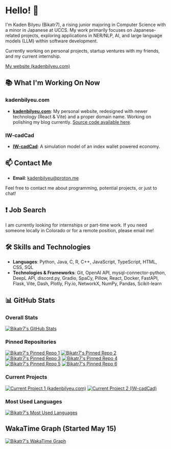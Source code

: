 # Hello! 👋

I'm Kaden Bilyeu (Bikatr7), a rising junior majoring in Computer Science with a minor in Japanese at UCCS. My work primarily focuses on Japanese-related projects, exploring applications in NER/NLP, AI, and large language models (LLM) within software development.

Currently working on personal projects, startup ventures with my friends, and my current internship.

[My website (kadenbilyeu.com)](https://kadenbilyeu.com)

<!-- ![Profile Views](https://komarev.com/ghpvc/?username=Bikatr7&style=flat-square) -->

## 📚 What I'm Working On Now

### **kadenbilyeu.com**
- **[kadenbilyeu.com](https://kadenbilyeu.com)**: My personal website, redesigned with newer technology (React & Vite) and a proper domain name. Working on polishing my blog currently. [Source code available here](https://github.com/Bikatr7/kadenbilyeu.com).

### **IW-cadCad**
- **[IW-cadCad](https://github.com/index-wallet/IW-cadCAD)**: A simulation model of an index wallet powered economy.

## 📫 Contact Me

- **Email**: [kadenbilyeu@proton.me](mailto:kadenbilyeu@proton.me)

Feel free to contact me about programming, potential projects, or just to chat!

## ❗ Job Search

I am currently looking for internships or part-time work. If you need someone locally in Colorado or for a remote position, please email me!

## 🛠️ Skills and Technologies

- **Languages**: Python, Java, C, R, C++, JavaScript, TypeScript, HTML, CSS, SQL
- **Technologies & Frameworks**: Git, OpenAI API, mysql-connector-python, DeepL API, discord.py, Gradio, SpaCy, Pillow, React, Docker, FastAPI, Flask, Vite, Dash, Plotly, Fly.io, NetworkX, NumPy, Pandas, Scikit-learn

## 📊 GitHub Stats

### Overall Stats

[![Bikatr7's GitHub Stats](https://github-readme-stats.vercel.app/api?username=bikatr7&show_icons=true&theme=highcontrast)](https://github.com/bikatr7)

### Pinned Repositories

[![Bikatr7's Pinned Repo 1](https://github-readme-stats.vercel.app/api/pin/?username=bikatr7&repo=kudasai&show_owner=True&theme=highcontrast)](https://github.com/Bikatr7/Kudasai)
[![Bikatr7's Pinned Repo 2](https://github-readme-stats.vercel.app/api/pin/?username=bikatr7&repo=easytl&show_owner=True&theme=highcontrast)](https://github.com/Bikatr7/EasyTL)
[![Bikatr7's Pinned Repo 3](https://github-readme-stats.vercel.app/api/pin/?username=bikatr7&repo=kairyou&show_owner=True&theme=highcontrast)](https://github.com/Bikatr7/Kairyou)
[![Bikatr7's Pinned Repo 4](https://github-readme-stats.vercel.app/api/pin/?username=bikatr7&repo=seisen&show_owner=True&theme=highcontrast)](https://github.com/Bikatr7/Seisen)
[![Bikatr7's Pinned Repo 5](https://github-readme-stats.vercel.app/api/pin/?username=bikatr7&repo=kadenbilyeu.com&show_owner=True&theme=highcontrast)](https://github.com/Bikatr7/kadenbilyeu.com)
[![Bikatr7's Pinned Repo 6](https://github-readme-stats.vercel.app/api/pin/?username=kakusui&repo=kakusui-org&show_owner=True&theme=highcontrast)](https://github.com/Kakusui/kakusui-org)

### Current Projects

[![Current Project 1 (kadenbilyeu.com)](https://github-readme-stats.vercel.app/api/pin/?username=bikatr7&repo=kadenbilyeu.com&show_owner=True&theme=highcontrast)](https://github.com/Bikatr7/kadenbilyeu.com)
[![Current Project 2 (IW-cadCad)](https://github-readme-stats.vercel.app/api/pin/?username=index-wallet&repo=IW-cadCad&show_owner=True&theme=highcontrast)](https://github.com/index-wallet/IW-cadCad)

### Most Used Languages

[![Bikatr7's Most Used Languages](https://github-readme-stats.vercel.app/api/top-langs/?username=bikatr7&size_weight=0.25&count_weight=0.5&layout=donut&theme=highcontrast&langs_count=8)](https://github.com/bikatr7)

## WakaTime Graph (Started May 15)

[![Bikatr7's WakaTime Graph](https://github-readme-stats.vercel.app/api/wakatime?username=Bikatr7&theme=highcontrast&layout=compact)](https://wakatime.com/@Bikatr7)
